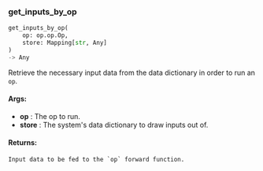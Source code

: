 

### get_inputs_by_op
```python
get_inputs_by_op(
	op: op.op.Op,
	store: Mapping[str, Any]
)
-> Any
```
Retrieve the necessary input data from the data dictionary in order to run an `op`.


#### Args:

* **op** :  The op to run.
* **store** :  The system's data dictionary to draw inputs out of.

#### Returns:
    Input data to be fed to the `op` forward function.